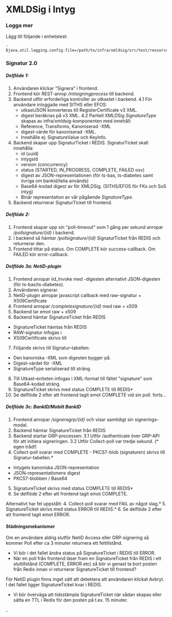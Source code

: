 # XMLDSig i Intyg

### Logga mer

Lägg till följande i enhetstest:

    -Djava.util.logging.config.file=/path/to/infra/xmldsig/src/test/resources/logging.properties
    
### Signatur 2.0

##### Delflöde 1:

1. Användaren klickar "Signera" i frontend.
2. Frontend kör REST-anrop _/initsigningprocess_ till backend.
3. Backend utför erforderliga kontroller av utkastet i backend.
4.1 För användare inloggade med SITHS eller EFOS:
    - utkastJSON konverteras till RegisterCertificate v3 XML.
    - digest beräknas på v3 XML.
4.2 Partiell XMLDSig _SignatureType_ skapas av infra/xmldsig-komponenten med innehåll:
    - Reference, Transforms, Kanoniserad <intyg>-XML
    - digest-värde för kanoniserad <intyg>-XML.
    - Innehålle ej: SignatureValue och KeyInfo.   
5. Backend skapar upp SignaturTicket i REDIS. SignaturTicket skall innehålla:
    - id (uuid)
    - intygsId
    - version (concurrency)
    - status (STARTED, IN_PROGRESS, COMPLETE, FAILED osv)
    - digest av JSON-representationen (för ts-bas, ts-diabetes samt övriga om bankid/telia används)
    - Base64-kodad digest av <SignedInfo> för XMLDSig. (SITHS/EFOS för FKs och SoS intyg)
    - Binär representation av vår pågående _SignatureType_.
6. Backend returnerar SignaturTicket till frontend.

##### Delflöde 2:

1. Frontend skapar upp sin "poll-timeout" som 1 gång per sekund anropar _/pollsignature/{id}_ i backend.
2. I backend så hämtar _/pollsignature/{id}_ SignaturTicket från REDIS och returnerar den.
3. Frontend tittar på status. Om COMPLETE kör success-callback. Om FAILED kör error-callback.

##### Delflöde 3a: NetiD-plugin
1. Frontend anropar iid_Invoke med <SignedInfo>-digesten alternativt JSON-digesten (för ts-bas/ts-diabetes).
2. Användaren signerar.
3. NetiD-plugin anropar javascript callback med raw-signatur + X509Certificate
4. Frontend anropar _/completesignature/{id}_ med raw + x509.
5. Backend tar emot raw + x509
6. Backend hämtar SignatureTicket från REDIS
  - SignatureTicket hämtas från REDIS
  - RAW-signatur infogas i <SignedInfo>
  - X509Certificate skrivs till <KeyInfo>
7. Följande skrivs till Signatur-tabellen:
  - Den kanoniska <intyg>-XML som digesten bygger på.
  - Digest-värdet för <intyg>-XML
  - SignatureType serialiserad till sträng.
8. Till Utkast-eniteten infogas <Signature> i XML-format till fältet "signature" som Base64-kodad sträng.
9. SignatureTicket skrivs med status COMPLETE till REDIS*
10. Se delflöde 2 efter att frontend tagit emot COMPLETE vid sin poll.
forts...

##### Delflöde 3c: BankID/Mobilt BankID
1. Frontend anropar _/signeragrp/{id}_ och visar samtidigt sin signerings-modal.
2. Backend hämtar SignatureTicket från REDIS
3. Backend startar GRP-processen:
3.1 Utför /authenticate över GRP-API för att initiera signeringen.
3.2 Utför Collect-poll var tredje sekund. (* egen tråd!)
4. Collect-poll svarar med COMPLETE - PKCS7-blob (signaturen) skrivs till Signatur-tabellen.*
  - Intygets kanoniska JSON-representation
  - JSON-representationens digest
  - PKCS7-blobben / Base64
5. SignatureTicket skrivs med status COMPLETE till REDIS*
6. Se delflöde 2 efter att frontend tagit emot COMPLETE.

Alternativt har fel uppstått:
4. Collect-poll svarar med FAIL av något slag.*
5. SignatureTicket skrivs med status ERROR till REDIS.*
6. Se delflöde 2 efter att frontend tagit emot ERROR.

#### Städningsmekanismer

Om en användare aldrig slutför NetiD Access eller GRP-signering så kommer Poll efter ca 3 minuter returnera ett feltillstånd. 
- Vi bör i det fallet ändra status på SignatureTicket i REDIS till ERROR.
- När en poll från frontend läser fram en SignatureTicket från REDIS i ett sluttillstånd (COMPLETE, ERROR etc) så bör vi genast ta bort posten från Redis innan vi returnerar SignatureTicket till frontend?

För NetiD plugin finns inget sätt att detektera att användaren klickat Avbryt. I det fallet ligger SignatureTicket kvar i REDIS.
- Vi bör överväga att tidsstämpla SignatureTicket när sådan skapas eller sätta en TTL i Redis för den posten på t.ex. 15 minuter.

 ..